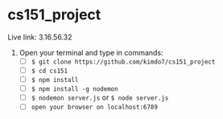 # cs151_project
Live link: 3.16.56.32

1. Open your terminal and type in commands:
    * [ ] `$ git clone https://github.com/kimdo7/cs151_project`
    * [ ] `$ cd cs151`  
    * [ ] `$ npm install` 
    * [ ] `$ npm install -g nodemon`
    * [ ] `$ nodemon server.js` or `$ node server.js` 
    * [ ] `open your browser on localhost:6789`

